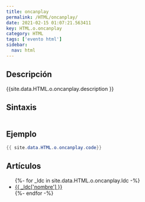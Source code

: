 ```yaml
---
title: oncanplay
permalink: /HTML/oncanplay/
date: 2021-02-15 01:07:21.563411
key: HTML.o.oncanplay
category: HTML
tags: ['evento html']
sidebar: 
  nav: html
---
```


## Descripción
{{site.data.HTML.o.oncanplay.description }}

## Sintaxis
~~~html
~~~

## Ejemplo
~~~java
{{ site.data.HTML.o.oncanplay.code}}
~~~

## Artículos
<ul>
{%- for _ldc in site.data.HTML.o.oncanplay.ldc -%}
   <li>
       <a href="{{_ldc['url'] }}">{{ _ldc['nombre'] }}</a>
   </li>
{%- endfor -%}
</ul>
